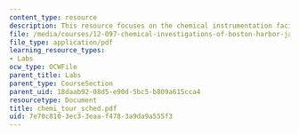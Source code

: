 ```yaml
---
content_type: resource
description: This resource focuses on the chemical instrumentation facilities at WHOI.
file: /media/courses/12-097-chemical-investigations-of-boston-harbor-january-iap-2006/7e70c8103ec33eaaf4783a9da9a555f3_chemi_tour_sched.pdf
file_type: application/pdf
learning_resource_types:
- Labs
ocw_type: OCWFile
parent_title: Labs
parent_type: CourseSection
parent_uid: 18daab92-08d5-e90d-5bc5-b809a615cca4
resourcetype: Document
title: chemi_tour_sched.pdf
uid: 7e70c810-3ec3-3eaa-f478-3a9da9a555f3
---
```

